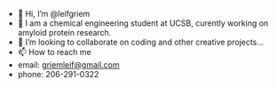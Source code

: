 - 👋 Hi, I’m @leifgriem
- 👀 I am a chemical engineering student at UCSB, curently working on amyloid protein research.
- 💞️ I’m looking to collaborate on coding and other creative projects...
- 📫 How to reach me
- email: griemleif@gmail.com
- phone: 206-291-0322

<!---
leifgriem/leifgriem is a ✨ special ✨ repository because its `README.md` (this file) appears on your GitHub profile.
You can click the Preview link to take a look at your changes.
--->
